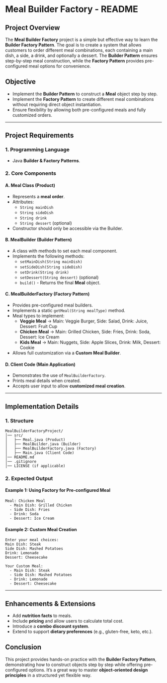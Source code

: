 # Meal Builder Factory - README

## **Project Overview**
The **Meal Builder Factory** project is a simple but effective way to learn the **Builder Factory Pattern**. The goal is to create a system that allows customers to order different meal combinations, each containing a main dish, a side, a drink, and optionally a dessert. The **Builder Pattern** ensures step-by-step meal construction, while the **Factory Pattern** provides pre-configured meal options for convenience.

## **Objective**
- Implement the **Builder Pattern** to construct a **Meal** object step by step.
- Implement the **Factory Pattern** to create different meal combinations without requiring direct object instantiation.
- Ensure flexibility by allowing both pre-configured meals and fully customized orders.

---

## **Project Requirements**
### **1. Programming Language**
- Java **Builder & Factory Patterns**.

### **2. Core Components**
#### **A. Meal Class (Product)**
- Represents a **meal order**.
- Attributes:
    - `String mainDish`
    - `String sideDish`
    - `String drink`
    - `String dessert` (optional)
- Constructor should only be accessible via the Builder.

#### **B. MealBuilder (Builder Pattern)**
- A class with methods to set each meal component.
- Implements the following methods:
    - `setMainDish(String mainDish)`
    - `setSideDish(String sideDish)`
    - `setDrink(String drink)`
    - `setDessert(String dessert)` (optional)
    - `build()` - Returns the final **Meal** object.

#### **C. MealBuilderFactory (Factory Pattern)**
- Provides pre-configured meal builders.
- Implements a static `getMeal(String mealType)` method.
- Meal types to implement:
    - **Veggie Meal** → Main: Veggie Burger, Side: Salad, Drink: Juice, Dessert: Fruit Cup
    - **Chicken Meal** → Main: Grilled Chicken, Side: Fries, Drink: Soda, Dessert: Ice Cream
    - **Kids Meal** → Main: Nuggets, Side: Apple Slices, Drink: Milk, Dessert: Cookie
- Allows full customization via a **Custom Meal Builder**.

#### **D. Client Code (Main Application)**
- Demonstrates the use of `MealBuilderFactory`.
- Prints meal details when created.
- Accepts user input to allow **customized meal creation**.

---

## **Implementation Details**
### **1. Structure**
```
MealBuilderFactoryProject/
│── src/
│   ├── Meal.java (Product)
│   ├── MealBuilder.java (Builder)
│   ├── MealBuilderFactory.java (Factory)
│   ├── Main.java (Client Code)
│── README.md
│── .gitignore
│── LICENSE (if applicable)
```

### **2. Expected Output**
#### **Example 1: Using Factory for Pre-configured Meal**
```
Meal: Chicken Meal
  - Main Dish: Grilled Chicken
  - Side Dish: Fries
  - Drink: Soda
  - Dessert: Ice Cream
```
#### **Example 2: Custom Meal Creation**
```
Enter your meal choices:
Main Dish: Steak
Side Dish: Mashed Potatoes
Drink: Lemonade
Dessert: Cheesecake

Your Custom Meal:
  - Main Dish: Steak
  - Side Dish: Mashed Potatoes
  - Drink: Lemonade
  - Dessert: Cheesecake
```

---

## **Enhancements & Extensions**
- Add **nutrition facts** to meals.
- Include **pricing** and allow users to calculate total cost.
- Introduce a **combo discount system**.
- Extend to support **dietary preferences** (e.g., gluten-free, keto, etc.).

## **Conclusion**
This project provides hands-on practice with the **Builder Factory Pattern**, demonstrating how to construct objects step by step while offering pre-configured options. It’s a great way to master **object-oriented design principles** in a structured yet flexible way.